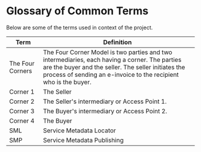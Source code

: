 # Glossary of Common Terms
Below are some of the terms used in context of the project.   

|Term|Definition|  
|------|------|   
|The Four Corners |  The Four Corner Model is two parties and two intermediaries, each having a corner.   The parties are the buyer and the seller. The seller initiates the process of sending an e-invoice to the recipient who is the buyer.|  
|Corner 1 | The Seller|
|Corner 2 | The Seller's intermediary or Access Point 1.|
|Corner 3 | The Buyer's intermediary or Access Point 2.|
|Corner 4 | The Buyer|
|SML  |  Service Metadata Locator|  
|SMP  |  Service Metadata Publishing|  
